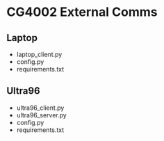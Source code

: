 # CG4002 External Comms

## Laptop
- laptop_client.py
- config.py
- requirements.txt

## Ultra96
- ultra96_client.py
- ultra96_server.py
- config.py
- requirements.txt

